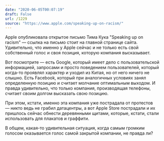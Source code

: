 ```yaml
---
date: "2020-06-05T00:07:19"
draft: False
url: /1229
source: "https://www.apple.com/speaking-up-on-racism/"
---
```


Apple опубликовала открытое письмо Тима Кука "Speaking up on racism" — ссылка на письмо стоит на главной странице сайта. Удивительно, что именно у Apple сейчас и не только есть свой собственный голос и своя позиция, которую компания высказывает. 

Вот посмотрите — есть Google, который имеет дело с пользовательской информацией, запросами и просто поведением пользователей, который когда-то проявлял характер и уходил из Китая, но от него ничего не слышно. Есть Facebook, который при аналогичных условиях занял определенную позицию и считает молчание оптимальным выходом. И правда удивительно, что только компания, производящая телефоны, считает своим долгом высказать свою позицию.

При этом, кстати, именно эта компания уже пострадала от протестов — никто ведь не грабил датацентры, а вот Apple Store пострадали и их пришлось сейчас обнести деревянными щитами, которые, кстати, стали использовать для плакатов и граффити. 

В общем, какая-то удивительная ситуация, когда самым громким голосом оказывается голос самой закрытой компании, не правда ли?

